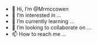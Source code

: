 - 👋 Hi, I’m @Mrmccowen
- 👀 I’m interested in ...
- 🌱 I’m currently learning ...
- 💞️ I’m looking to collaborate on ...
- 📫 How to reach me ...

<!---
Mrmccowen/Mrmccowen is a ✨ special ✨ repository because its `README.md` (this file) appears on your GitHub profile.
You can click the Preview link to take a look at your changes.
--->
